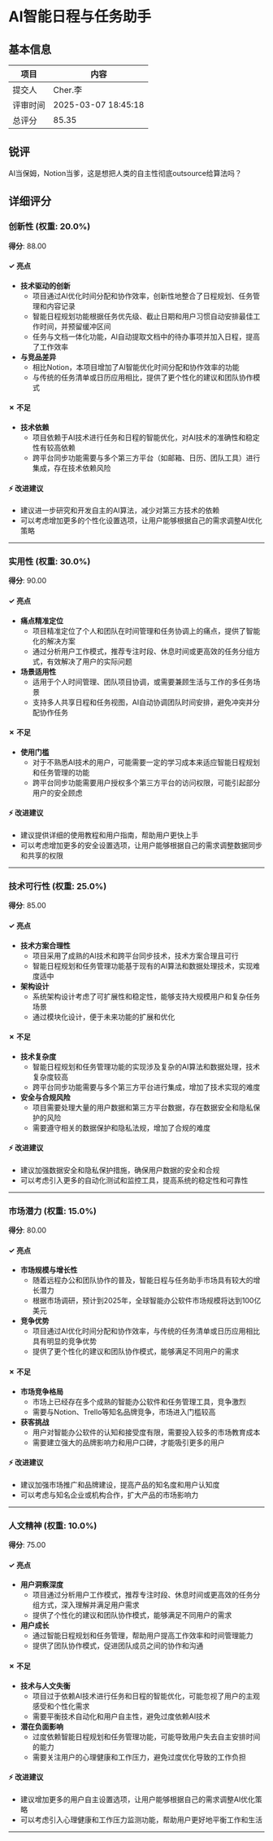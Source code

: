 # AI智能日程与任务助手

## 基本信息

| 项目 | 内容 |
|------|------|
| 提交人 | Cher.李 |
| 评审时间 | 2025-03-07 18:45:18 |
| 总评分 | 85.35 |

## 锐评

AI当保姆，Notion当爹，这是想把人类的自主性彻底outsource给算法吗？

## 详细评分

### 创新性 (权重: 20.0%)

**得分**: 88.00

#### ✓ 亮点

* **技术驱动的创新**
  * 项目通过AI优化时间分配和协作效率，创新性地整合了日程规划、任务管理和内容记录
  * 智能日程规划功能根据任务优先级、截止日期和用户习惯自动安排最佳工作时间，并预留缓冲区间
  * 任务与文档一体化功能，AI自动提取文档中的待办事项并加入日程，提高了工作效率
* **与竞品差异**
  * 相比Notion，本项目增加了AI智能优化时间分配和协作效率的功能
  * 与传统的任务清单或日历应用相比，提供了更个性化的建议和团队协作模式

#### ✗ 不足

* **技术依赖**
  * 项目依赖于AI技术进行任务和日程的智能优化，对AI技术的准确性和稳定性有较高依赖
  * 跨平台同步功能需要与多个第三方平台（如邮箱、日历、团队工具）进行集成，存在技术依赖风险

#### ⚡ 改进建议

* 建议进一步研究和开发自主的AI算法，减少对第三方技术的依赖
* 可以考虑增加更多的个性化设置选项，让用户能够根据自己的需求调整AI优化策略

---

### 实用性 (权重: 30.0%)

**得分**: 90.00

#### ✓ 亮点

* **痛点精准定位**
  * 项目精准定位了个人和团队在时间管理和任务协调上的痛点，提供了智能化的解决方案
  * 通过分析用户工作模式，推荐专注时段、休息时间或更高效的任务分组方式，有效解决了用户的实际问题
* **场景适用性**
  * 适用于个人时间管理、团队项目协调，或需要兼顾生活与工作的多任务场景
  * 支持多人共享日程和任务视图，AI自动协调团队时间安排，避免冲突并分配协作任务

#### ✗ 不足

* **使用门槛**
  * 对于不熟悉AI技术的用户，可能需要一定的学习成本来适应智能日程规划和任务管理的功能
  * 跨平台同步功能需要用户授权多个第三方平台的访问权限，可能引起部分用户的安全顾虑

#### ⚡ 改进建议

* 建议提供详细的使用教程和用户指南，帮助用户更快上手
* 可以考虑增加更多的安全设置选项，让用户能够根据自己的需求调整数据同步和共享的权限

---

### 技术可行性 (权重: 25.0%)

**得分**: 85.00

#### ✓ 亮点

* **技术方案合理性**
  * 项目采用了成熟的AI技术和跨平台同步技术，技术方案合理且可行
  * 智能日程规划和任务管理功能基于现有的AI算法和数据处理技术，实现难度适中
* **架构设计**
  * 系统架构设计考虑了可扩展性和稳定性，能够支持大规模用户和复杂任务场景
  * 通过模块化设计，便于未来功能的扩展和优化

#### ✗ 不足

* **技术复杂度**
  * 智能日程规划和任务管理功能的实现涉及复杂的AI算法和数据处理，技术复杂度较高
  * 跨平台同步功能需要与多个第三方平台进行集成，增加了技术实现的难度
* **安全与合规风险**
  * 项目需要处理大量的用户数据和第三方平台数据，存在数据安全和隐私保护的风险
  * 需要遵守相关的数据保护和隐私法规，增加了合规的难度

#### ⚡ 改进建议

* 建议加强数据安全和隐私保护措施，确保用户数据的安全和合规
* 可以考虑引入更多的自动化测试和监控工具，提高系统的稳定性和可靠性

---

### 市场潜力 (权重: 15.0%)

**得分**: 80.00

#### ✓ 亮点

* **市场规模与增长性**
  * 随着远程办公和团队协作的普及，智能日程与任务助手市场具有较大的增长潜力
  * 根据市场调研，预计到2025年，全球智能办公软件市场规模将达到100亿美元
* **竞争优势**
  * 项目通过AI优化时间分配和协作效率，与传统的任务清单或日历应用相比具有明显的竞争优势
  * 提供了更个性化的建议和团队协作模式，能够满足不同用户的需求

#### ✗ 不足

* **市场竞争格局**
  * 市场上已经存在多个成熟的智能办公软件和任务管理工具，竞争激烈
  * 需要与Notion、Trello等知名品牌竞争，市场进入门槛较高
* **获客挑战**
  * 用户对智能办公软件的认知和接受度有限，需要投入较多的市场教育成本
  * 需要建立强大的品牌影响力和用户口碑，才能吸引更多的用户

#### ⚡ 改进建议

* 建议加强市场推广和品牌建设，提高产品的知名度和用户认知度
* 可以考虑与知名企业或机构合作，扩大产品的市场影响力

---

### 人文精神 (权重: 10.0%)

**得分**: 75.00

#### ✓ 亮点

* **用户洞察深度**
  * 项目通过分析用户工作模式，推荐专注时段、休息时间或更高效的任务分组方式，深入理解并满足用户需求
  * 提供了个性化的建议和团队协作模式，能够满足不同用户的需求
* **用户成长**
  * 通过智能日程规划和任务管理，帮助用户提高工作效率和时间管理能力
  * 提供了团队协作模式，促进团队成员之间的协作和沟通

#### ✗ 不足

* **技术与人文失衡**
  * 项目过于依赖AI技术进行任务和日程的智能优化，可能忽视了用户的主观感受和个性化需求
  * 需要平衡技术自动化和用户自主性，避免过度依赖AI技术
* **潜在负面影响**
  * 过度依赖智能日程规划和任务管理功能，可能导致用户失去自主安排时间的能力
  * 需要关注用户的心理健康和工作压力，避免过度优化导致的工作负担

#### ⚡ 改进建议

* 建议增加更多的用户自主设置选项，让用户能够根据自己的需求调整AI优化策略
* 可以考虑引入心理健康和工作压力监测功能，帮助用户更好地平衡工作和生活

---

